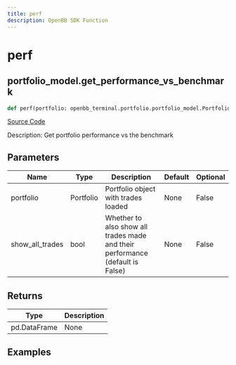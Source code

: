 ```yaml
---
title: perf
description: OpenBB SDK Function
---
```

# perf

## portfolio_model.get_performance_vs_benchmark

```python
def perf(portfolio: openbb_terminal.portfolio.portfolio_model.PortfolioModel, show_all_trades: bool) -> DataFrame:
```
[Source Code](https://github.com/OpenBB-finance/OpenBBTerminal/tree/main/openbb_terminal/portfolio/portfolio_model.py#L1580)

Description: Get portfolio performance vs the benchmark

## Parameters

| Name | Type | Description | Default | Optional |
| ---- | ---- | ----------- | ------- | -------- |
| portfolio | Portfolio | Portfolio object with trades loaded | None | False |
| show_all_trades | bool | Whether to also show all trades made and their performance (default is False) | None | False |

## Returns

| Type | Description |
| ---- | ----------- |
| pd.DataFrame | None |

## Examples

